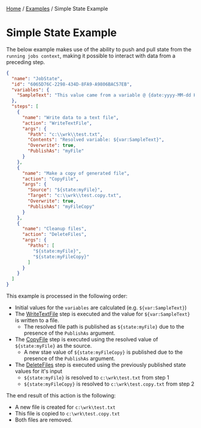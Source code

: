 [Home](/README.md) / [Examples](/docs/examples/README.md) / Simple State Example

# Simple State Example
The below example makes use of the ability to push and pull state from the `running jobs context`, making it possible to interact with data from a preceding step.

```json
{
  "name": "JobState",
  "id": "6065D76C-2298-434D-8FA9-A9806BAC57EB",
  "variables": {
    "SampleText": "This value came from a variable @ {date:yyyy-MM-dd HH:mm:ss}!"
  },
  "steps": [
    {
      "name": "Write data to a text file",
      "action": "WriteTextFile",
      "args": {
        "Path": "c:\\wrk\\test.txt",
        "Contents": "Resolved variable: ${var:SampleText}",
        "Overwrite": true,
        "PublishAs": "myFile"
      }
    },
    {
      "name": "Make a copy of generated file",
      "action": "CopyFile",
      "args": {
        "Source": "${state:myFile}",
        "Target": "c:\\wrk\\test.copy.txt",
        "Overwrite": true,
        "PublishAs": "myFileCopy"
      }
    },
    {
      "name": "Cleanup files",
      "action": "DeleteFiles",
      "args": {
        "Paths": [
          "${state:myFile}",
          "${state:myFileCopy}"
        ]
      }
    }
  ]
}
```

This example is processed in the following order:

- Initial values for the `variables` are calculated (e.g. `${var:SampleText}`)
- The [WriteTextFile](/docs/job-actions/WriteTextFile.md) step is executed and the value for `${var:SampleText}` is written to a file.
  - The resolved file path is published as `${state:myFile}` due to the presence of the `PublishAs` argument.
- The [CopyFile](/docs/job-actions/CopyFile.md) step is executed using the resolved value of `${state:myFile}` as the source.
  - A new stae value of `${state:myFileCopy}` is published due to the presence of the `PublishAs` argument.
- The [DeleteFiles](/docs/job-actions/DeleteFiles.md) step is executed using the previously published state values for it's input
  - `${state:myFile}` is resolved to `c:\wrk\test.txt` from step 1
  - `${state:myFileCopy}` is resolved to `c:\wrk\test.copy.txt` from step 2

The end result of this action is the following:

- A new file is created for `c:\wrk\test.txt`
- This file is copied to `c:\wrk\test.copy.txt`
- Both files are removed.